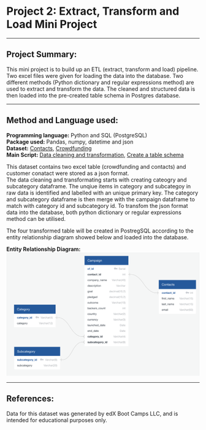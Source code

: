 # Project 2: Extract, Transform and Load Mini Project
---

## Project Summary:

This mini project is to build up an ETL (extract, transform and load) pipeline. Two excel files were given for loading the data into the database. Two different methods (Python dictionary and regular expressions method) are used to extract and transform the data. The cleaned and structured data is then loaded into the pre-created table schema in Postgres database.

---

## Method and Language used:

<b>Programming language:</b> Python and SQL (PostgreSQL)</br>
<b>Package used:</b> Pandas, numpy, datetime and json </br>
<b>Dataset:</b> [Contacts](https://github.com/wingylui/Crowdfunding_ETL/blob/main/Resources/contacts.xlsx), [Crowdfunding](https://github.com/wingylui/Crowdfunding_ETL/blob/main/Resources/crowdfunding.xlsx) </br>
<b>Main Script:</b> [Data cleaning and transformation](https://github.com/wingylui/Crowdfunding_ETL/blob/main/ETL_Mini_Project_WYLui.ipynb), [Create a table schema](https://github.com/wingylui/Crowdfunding_ETL/blob/main/crowdfunding_db_schema.sql)</br>


This dataset contains two excel table (crowdfunding and contacts) and customer conatact were stored as a json format. </br>
The data cleaning and transformating starts with creating cateogry and subcategory dataframe. The unqiue items in category and subcategoy in raw data is identified and labelled with an unique primary key. The category and subcategory dataframe is then merge with the campaign dataframe to match with category id and subcategory id. To transfom the json format data into the database, both python dictionary or regular expressions method can be utilised.</br>

The four transformed table will be created in PostregSQL according to the entity relationship diagram showed below and loaded into the database.</br>

<b>Entity Relationship Diagram:</b></br>
![ERD](https://github.com/wingylui/Crowdfunding_ETL/blob/main/Entity_relationship_Diagram/Entity_Relationship_Diagram_for_CrowdfundingETL.png)</br>


---
## References:

Data for this dataset was generated by edX Boot Camps LLC, and is intended for educational purposes only.